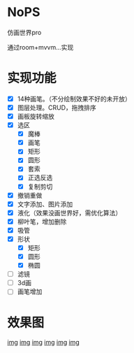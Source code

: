 # NoPS

仿画世界pro

通过room+mvvm...实现

# 实现功能

- [x] 14种画笔。（不分绘制效果不好的未开放）
- [x] 图层处理。CRUD，拖拽排序
- [x] 画板旋转缩放
- [x] 选区
    - [x] 魔棒
    - [x] 画笔
    - [x] 矩形
    - [x] 圆形
    - [x] 套索
    - [x] 正选反选
    - [x] 复制剪切
- [x] 撤销重做
- [x] 文字添加、图片添加
- [x] 液化（效果没画世界好，需优化算法）
- [x] 柳叶笔，增加删除
- [x] 吸管
- [x] 形状
  - [x] 矩形
  - [x] 圆形
  - [x] 椭圆

- [ ] 滤镜
- [ ] 3d画
- [ ] 画笔增加

# 效果图
[img](./screenshot/home_create.png)
[img](./screenshot/size_select.png)
[img](./screenshot/draw_pen.png)
[img](./screenshot/pen_setting.png)
[img](./screenshot/draw_tools.png)
[img](./screenshot/room.png)